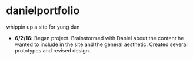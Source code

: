 # danielportfolio
whippin up a site for yung dan

* **6/2/16:**
Began project. Brainstormed with Daniel about the content he wanted to include in the site and the general aesthetic. Created several prototypes and revised design.
